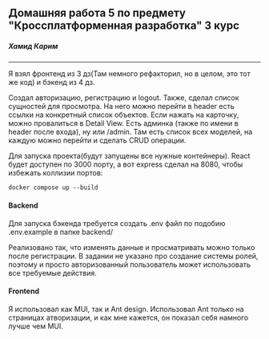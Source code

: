 ## Домашняя работа 5 по предмету "Кроссплатформенная разработка" 3 курс

##### Хамид Карим
---
Я взял фронтенд из 3 дз(Там немного рефакторил, но в целом, это тот же код) и бэкенд из 4 дз.

Создал авторизацию, регистрацию и logout. Также, сделал список сущностей для просмотра. На него можно перейти в header есть ссылки на конкретный список объектов. Если нажать на карточку, можно провалиться в Detail View. Есть админка (также по имени в header после входа), ну или /admin. Там есть список всех моделей, на каждую можно перейти и сделать CRUD операции.

Для запуска проекта(будут запущены все нужные контейнеры). React будет доступен по 3000 порту, а вот express сделал на 8080, чтобы избежать коллизии портов:
```
docker compose up --build
```

#### Backend
Для запуска бэкенда требуется создать .env файл по подобию .env.example в папке backend/

Реализовано так, что изменять данные и просматривать можно только после регистрации. В задании не указано про создание системы ролей, поэтому и просто авторизованный пользователь может использовать все требуемые действия.

#### Frontend
Я использовал как MUI, так и Ant design. Использовал Ant только на страницах атворизации, и как мне кажется, он показал себя намного лучше чем MUI.